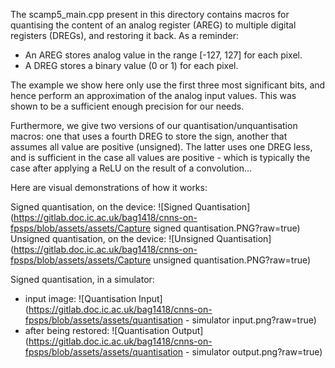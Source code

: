 The scamp5_main.cpp present in this directory contains macros for quantising the content of an analog register (AREG) to multiple digital registers (DREGs), and restoring it back. As a reminder:
 * An AREG stores analog value in the range [-127, 127] for each pixel.
 * A DREG stores a binary value (0 or 1) for each pixel.

The example we show here only use the first three most significant bits, and hence  perform an approximation of the analog input values. This was shown to be a sufficient enough precision for our needs.

Furthermore, we give two versions of our quantisation/unquantisation macros: one that uses a fourth DREG to store the sign, another that assumes all value are positive (unsigned). The latter uses one DREG less, and is sufficient in the case all values are positive - which is typically the case after applying a ReLU on the result of a convolution...


Here are visual demonstrations of how it works:

Signed quantisation, on the device: ![Signed Quantisation](https://gitlab.doc.ic.ac.uk/bag1418/cnns-on-fpsps/blob/assets/assets/Capture signed quantisation.PNG?raw=true)
Unsigned quantisation, on the device: ![Unsigned Quantisation](https://gitlab.doc.ic.ac.uk/bag1418/cnns-on-fpsps/blob/assets/assets/Capture unsigned quantisation.PNG?raw=true)

Signed quantisation, in a simulator: 
 * input image: ![Quantisation Input](https://gitlab.doc.ic.ac.uk/bag1418/cnns-on-fpsps/blob/assets/assets/quantisation - simulator input.png?raw=true)
 * after being restored: ![Quantisation Output](https://gitlab.doc.ic.ac.uk/bag1418/cnns-on-fpsps/blob/assets/assets/quantisation - simulator output.png?raw=true)